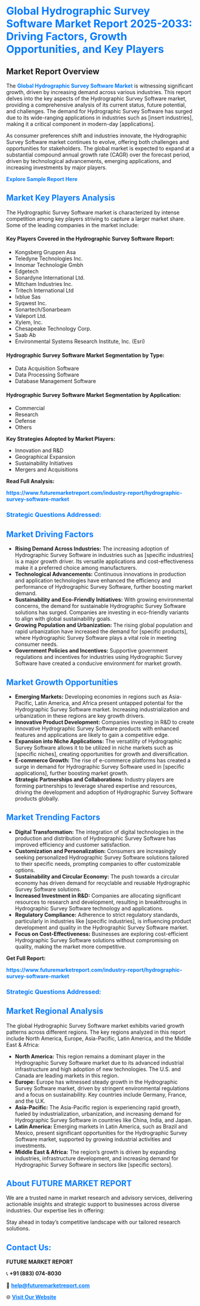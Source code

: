 <h1 style="color: #007BFF;">Global Hydrographic Survey Software Market Report 2025-2033: Driving Factors, Growth Opportunities, and Key Players</h1>

<section id="overview">
<h2>Market Report Overview</h2>
<p>The <a href="https://www.futuremarketreport.com/industry-report/hydrographic-survey-software-market" style="color: #007BFF; text-decoration: none;"><strong>Global Hydrographic Survey Software Market</strong></a> is witnessing significant growth, driven by increasing demand across various industries. This report delves into the key aspects of the Hydrographic Survey Software market, providing a comprehensive analysis of its current status, future potential, and challenges. The demand for Hydrographic Survey Software has surged due to its wide-ranging applications in industries such as [insert industries], making it a critical component in modern-day [applications].</p>
<p>As consumer preferences shift and industries innovate, the Hydrographic Survey Software market continues to evolve, offering both challenges and opportunities for stakeholders. The global market is expected to expand at a substantial compound annual growth rate (CAGR) over the forecast period, driven by technological advancements, emerging applications, and increasing investments by major players.</p>
</section>

<section id="overview">
<p><a href="https://www.futuremarketreport.com/request-sample/reportId=53245" style="color: #007BFF; text-decoration: none;"><strong>Explore Sample Report Here</strong></a></p>
</section>

<section id="key-players">
<h2 style="color: #007BFF;">Market Key Players Analysis</h2>
<p>The Hydrographic Survey Software market is characterized by intense competition among key players striving to capture a larger market share. Some of the leading companies in the market include:</p>
<h4>Key Players Covered in the Hydrographic Survey Software Report:</h4>
<ul><li>Kongsberg Gruppen Asa</li><li>Teledyne Technologies Inc.</li><li>Innomar Technologie Gmbh</li><li>Edgetech</li><li>Sonardyne International Ltd.</li><li>Mitcham Industries Inc.</li><li>Tritech International Ltd</li><li>Ixblue Sas</li><li>Syqwest Inc.</li><li>Sonartech/Sonarbeam</li><li>Valeport Ltd.</li><li>Xylem, Inc.</li><li>Chesapeake Technology Corp.</li><li>Saab Ab</li><li>Environmental Systems Research Institute, Inc. (Esri)</li></ul>
<h4>Hydrographic Survey Software Market Segmentation by Type:</h4>
<ul><li>Data Acquisition Software</li><li>Data Processing Software</li><li>Database Management Software</li></ul>

<h4>Hydrographic Survey Software Market Segmentation by Application:</h4>
<ul><li>Commercial</li><li>Research</li><li>Defense</li><li>Others</li></ul>
<p><strong>Key Strategies Adopted by Market Players:</strong></p>
<ul>
<li>Innovation and R&D</li>
<li>Geographical Expansion</li>
<li>Sustainability Initiatives</li>
<li>Mergers and Acquisitions</li>
</ul>
</section>

<section>
<p><strong>Read Full Analysis: </strong></p><a href="https://www.futuremarketreport.com/industry-report/hydrographic-survey-software-market" style="color: #007BFF; text-decoration: none;"><strong>https://www.futuremarketreport.com/industry-report/hydrographic-survey-software-market</strong></a>
<h3 style="color: #007BFF;">Strategic Questions Addressed:</h3>
</section>

<section id="driving-factors">
<h2 style="color: #007BFF;">Market Driving Factors</h2>
<ul>
<li><strong>Rising Demand Across Industries:</strong> The increasing adoption of Hydrographic Survey Software in industries such as [specific industries] is a major growth driver. Its versatile applications and cost-effectiveness make it a preferred choice among manufacturers.</li>
<li><strong>Technological Advancements:</strong> Continuous innovations in production and application technologies have enhanced the efficiency and performance of Hydrographic Survey Software, further boosting market demand.</li>
<li><strong>Sustainability and Eco-Friendly Initiatives:</strong> With growing environmental concerns, the demand for sustainable Hydrographic Survey Software solutions has surged. Companies are investing in eco-friendly variants to align with global sustainability goals.</li>
<li><strong>Growing Population and Urbanization:</strong> The rising global population and rapid urbanization have increased the demand for [specific products], where Hydrographic Survey Software plays a vital role in meeting consumer needs.</li>
<li><strong>Government Policies and Incentives:</strong> Supportive government regulations and incentives for industries using Hydrographic Survey Software have created a conducive environment for market growth.</li>
</ul>
</section>

<section id="growth-opportunities">
<h2 style="color: #007BFF;">Market Growth Opportunities</h2>
<ul>
<li><strong>Emerging Markets:</strong> Developing economies in regions such as Asia-Pacific, Latin America, and Africa present untapped potential for the Hydrographic Survey Software market. Increasing industrialization and urbanization in these regions are key growth drivers.</li>
<li><strong>Innovative Product Development:</strong> Companies investing in R&D to create innovative Hydrographic Survey Software products with enhanced features and applications are likely to gain a competitive edge.</li>
<li><strong>Expansion into Niche Applications:</strong> The versatility of Hydrographic Survey Software allows it to be utilized in niche markets such as [specific niches], creating opportunities for growth and diversification.</li>
<li><strong>E-commerce Growth:</strong> The rise of e-commerce platforms has created a surge in demand for Hydrographic Survey Software used in [specific applications], further boosting market growth.</li>
<li><strong>Strategic Partnerships and Collaborations:</strong> Industry players are forming partnerships to leverage shared expertise and resources, driving the development and adoption of Hydrographic Survey Software products globally.</li>
</ul>
</section>

<section id="trending-factors">
<h2 style="color: #007BFF;">Market Trending Factors</h2>
<ul>
<li><strong>Digital Transformation:</strong> The integration of digital technologies in the production and distribution of Hydrographic Survey Software has improved efficiency and customer satisfaction.</li>
<li><strong>Customization and Personalization:</strong> Consumers are increasingly seeking personalized Hydrographic Survey Software solutions tailored to their specific needs, prompting companies to offer customizable options.</li>
<li><strong>Sustainability and Circular Economy:</strong> The push towards a circular economy has driven demand for recyclable and reusable Hydrographic Survey Software solutions.</li>
<li><strong>Increased Investment in R&D:</strong> Companies are allocating significant resources to research and development, resulting in breakthroughs in Hydrographic Survey Software technology and applications.</li>
<li><strong>Regulatory Compliance:</strong> Adherence to strict regulatory standards, particularly in industries like [specific industries], is influencing product development and quality in the Hydrographic Survey Software market.</li>
<li><strong>Focus on Cost-Effectiveness:</strong> Businesses are exploring cost-efficient Hydrographic Survey Software solutions without compromising on quality, making the market more competitive.</li>
</ul>
</section>

<section>
<p><strong>Get Full Report: </strong></p><a href="https://www.futuremarketreport.com/industry-report/hydrographic-survey-software-market" style="color: #007BFF; text-decoration: none;"><strong>https://www.futuremarketreport.com/industry-report/hydrographic-survey-software-market</strong></a>
<h3 style="color: #007BFF;">Strategic Questions Addressed:</h3>
</section>


<section id="regional-analysis">
<h2 style="color: #007BFF;">Market Regional Analysis</h2>
<p>The global Hydrographic Survey Software market exhibits varied growth patterns across different regions. The key regions analyzed in this report include North America, Europe, Asia-Pacific, Latin America, and the Middle East & Africa:</p>
<ul>
<li><strong>North America:</strong> This region remains a dominant player in the Hydrographic Survey Software market due to its advanced industrial infrastructure and high adoption of new technologies. The U.S. and Canada are leading markets in this region.</li>
<li><strong>Europe:</strong> Europe has witnessed steady growth in the Hydrographic Survey Software market, driven by stringent environmental regulations and a focus on sustainability. Key countries include Germany, France, and the U.K.</li>
<li><strong>Asia-Pacific:</strong> The Asia-Pacific region is experiencing rapid growth, fueled by industrialization, urbanization, and increasing demand for Hydrographic Survey Software in countries like China, India, and Japan.</li>
<li><strong>Latin America:</strong> Emerging markets in Latin America, such as Brazil and Mexico, present significant opportunities for the Hydrographic Survey Software market, supported by growing industrial activities and investments.</li>
<li><strong>Middle East & Africa:</strong> The region’s growth is driven by expanding industries, infrastructure development, and increasing demand for Hydrographic Survey Software in sectors like [specific sectors].</li>
</ul>
</section>

<footer>
<h2 style="color: #007BFF;">About FUTURE MARKET REPORT</h2>
<p>We are a trusted name in market research and advisory services, delivering actionable insights and strategic support to businesses across diverse industries. Our expertise lies in offering:</p>

<p>Stay ahead in today’s competitive landscape with our tailored research solutions.</p>

<h2 style="color: #007BFF;">Contact Us:</h2>
<p><strong>FUTURE MARKET REPORT</strong></p>
<p>📞 <strong>+91 (883) 074-8030</strong></p>
<p>📧 <strong><a href="mailto:help@futuremarketreport.com" style="color: #007BFF;">help@futuremarketreport.com</a></strong></p>
<p>🌐 <strong><a href="https://www.futuremarketreport.com/" style="color: #007BFF;">Visit Our Website</a></strong></p>
</footer>